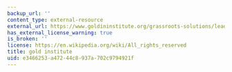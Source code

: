 ```yaml
---
backup_url: ''
content_type: external-resource
external_url: https://www.goldininstitute.org/grassroots-solutions/leadership-development
has_external_license_warning: true
is_broken: ''
license: https://en.wikipedia.org/wiki/All_rights_reserved
title: gold institute
uid: e3466253-a472-44c8-937a-702c9794921f
---
```


